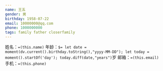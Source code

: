 ```yaml
---
name: 王五
gender: 男
birthday: 1958-07-22
email: 10000000@qq.com
phone: 1000000000
tags: family father closerfamily
---
```


姓名：`=(this.name)`
年龄：`$= let date = moment(dv.current().birthday.toString(),"yyyy-MM-DD"); let today = moment().startOf('day'); today.diff(date,"years")`岁
邮箱：`=(this.email)`
手机：`=(this.phone)`